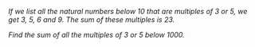 *If we list all the natural numbers below 10 that are multiples of 3  or 5, we get 3, 5, 6 and 9. The sum of these multiples is 23.*

*Find the sum of all the multiples of 3 or 5 below 1000.*